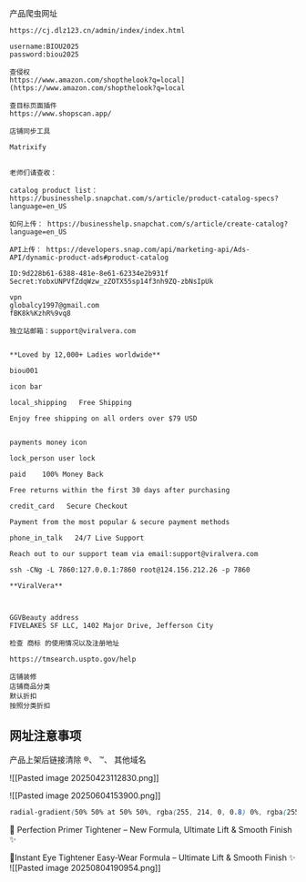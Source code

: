 
产品爬虫网址
```text
https://cj.dlz123.cn/admin/index/index.html

username:BIOU2025
password:biou2025

查侵权
https://www.amazon.com/shopthelook?q=local](https://www.amazon.com/shopthelook?q=local

查目标页面插件
https://www.shopscan.app/

店铺同步工具
  
Matrixify


```

```
老师们请查收：

catalog product list：  https://businesshelp.snapchat.com/s/article/product-catalog-specs?language=en_US

如何上传： https://businesshelp.snapchat.com/s/article/create-catalog?language=en_US

API上传： https://developers.snap.com/api/marketing-api/Ads-API/dynamic-product-ads#product-catalog
```


```text
ID:9d228b61-6388-481e-8e61-62334e2b931f
Secret:YobxUNPVfZdqWzw_zZOTX55sp14f3nh9ZQ-zbNsIpUk

```

```text
vpn 
globalcy1997@gmail.com
fBK8k%KzhR%9vq8
```

```text
独立站邮箱：support@viralvera.com


**Loved by 12,000+ Ladies worldwide**

biou001

icon bar

local_shipping   Free Shipping

Enjoy free shipping on all orders over $79 USD


payments money icon

lock_person user lock

paid    100% Money Back
		
Free returns within the first 30 days after purchasing

credit_card   Secure Checkout

Payment from the most popular & secure payment methods

phone_in_talk   24/7 Live Support

Reach out to our support team via email:support@viralvera.com

ssh -CNg -L 7860:127.0.0.1:7860 root@124.156.212.26 -p 7860

**ViralVera**



GGVBeauty address
FIVELAKES SF LLC, 1402 Major Drive, Jefferson City

```

```text
检查 商标 的使用情况以及注册地址

https://tmsearch.uspto.gov/help

```

```text
店铺装修
店铺商品分类
默认折扣
按照分类折扣
```
## 网址注意事项

产品上架后链接清除 ®、 ™、 其他域名

![[Pasted image 20250423112830.png]]

![[Pasted image 20250604153900.png]]




```css
radial-gradient(50% 50% at 50% 50%, rgba(255, 214, 0, 0.8) 0%, rgba(255, 255, 255, 0) 100%)
```


🌸 Perfection Primer Tightener – New Formula, Ultimate Lift & Smooth Finish ✨

🌸Instant Eye Tightener Easy-Wear Formula – Ultimate Lift & Smooth Finish ✨
![[Pasted image 20250804190954.png]]